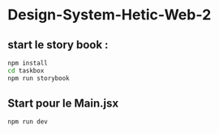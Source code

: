 # Design-System-Hetic-Web-2
## start le story book :
```bash
npm install
cd taskbox
npm run storybook
```

## Start pour le Main.jsx
```bash
npm run dev
```
